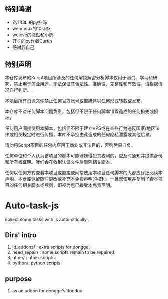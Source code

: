 ## 特别鸣谢
- Zy143L 的py扫码
- wenmoux的10s和xj
- wulove的津贴和小鸽
- 开卡的py作者Curtin
- 感谢我自己
## 特别声明
本仓库发布的Script项目所涉及的任何解锁解密分析脚本仅用于测试、学习和研究，禁止用于商业用途。无法保证其合法性、准确性、完整性和有效性。请根据情况自行判断。.

本项目所有资源文件禁止任何官方账号或自媒体以任何形式转载或发布。

本仓库不对任何脚本问题负责，包括但不限于任何脚本错误造成的任何损失或损坏。

任何用户间接使用本脚本，包括但不限于建立VPS或在某些行为违反国家/地区法律或相关规定时进行传播，本库不承担由此造成的任何隐私泄露或其他后果。

请勿将Script项目的任何内容用于商业或非法目的，否则后果自负。

任何单位和个人认为该项目的脚本可能涉嫌侵犯其权利的，应及时通知并提供身份和所有权证明。我们会在收到认证文件后删除相关脚本。

任何以任何方式查看本项目或直接或间接使用本项目任何脚本的人都应仔细阅读本声明。本仓库保留随时更改或补充本免责声明的权利。一旦您使用并复制了脚本项目的任何相关脚本或规则，即视为您已接受本免责声明。
# Auto-task-js
collect some tasks with js automatically .
## Dirs' intro
1. jd_addons/ : extra scripts for dongge.
2. need_repair/ : some scripts remain to be repaired.
3. other/ : other scripts
4. python/: python scripts
## purpose
1. as an addon for dongge's doudou

